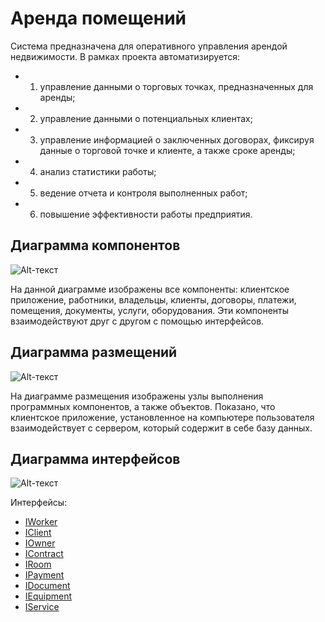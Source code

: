 # **Аренда помещений**

Система предназначена для оперативного управления арендой недвижимости.
В рамках проекта автоматизируется:
* 1.	управление данными о торговых точках, предназначенных для аренды;
* 2.	управление данными о потенциальных клиентах;
* 3.	управление информацией о заключенных договорах, фиксируя данные о торговой точке и клиенте, а также сроке аренды;
* 4.	анализ статистики работы;
* 5.	ведение отчета и контроля выполненных работ;
* 6.	повышение эффективности работы предприятия.

## Диаграмма компонентов
![Alt-текст](https://pp.userapi.com/c852320/v852320293/4c083/xLFEiNesGYE.jpg "Диаграмма компонентов")

На данной диаграмме изображены все компоненты: клиентское приложение, работники, владельцы, клиенты, договоры, платежи, помещения, документы, услуги, оборудования. Эти компоненты взаимодействуют друг с другом с помощью интерфейсов. 
  
## Диаграмма размещений
![Alt-текст](https://pp.userapi.com/c852320/v852320293/4c076/T2yTGQgqaGo.jpg "Диаграмма размещения")

На диаграмме размещения изображены узлы выполнения программных компонентов, а также объектов. Показано, что клиентское приложение, установленное на компьютере пользователя взаимодействует с сервером, который содержит в себе базу данных.

## Диаграмма интерфейсов
![Alt-текст](https://pp.userapi.com/c852320/v852320293/4c0ab/m5h2YQ5HqTQ.jpg "Диаграмма интерфейсов")

Интерфейсы:
* [IWorker](https://github.com/AlinaYuryeva/roomrental/blob/master/docs/IWorker.md "Интерфейс IWorker")
* [IClient](https://github.com/AlinaYuryeva/roomrental/blob/master/docs/IClient.md "Интерфейс IClient")
* [IOwner](https://github.com/AlinaYuryeva/roomrental/blob/master/docs/IOwner.md "Интерфейс IOwner")
* [IContract](https://github.com/AlinaYuryeva/roomrental/blob/master/docs/IContract.md "Интерфейс IContract")
* [IRoom](https://github.com/AlinaYuryeva/roomrental/blob/master/docs/IRoom.md "Интерфейс IRoom")
* [IPayment](https://github.com/AlinaYuryeva/roomrental/blob/master/docs/IPayment.md "Интерфейс IPayment")
* [IDocument](https://github.com/AlinaYuryeva/roomrental/blob/master/docs/IDocument.md "Интерфейс IDocument")
* [IEquipment](https://github.com/AlinaYuryeva/roomrental/blob/master/docs/IEquipment.md "Интерфейс IEquipment")
* [IService](https://github.com/AlinaYuryeva/roomrental/blob/master/docs/IService.md "Интерфейс IService")